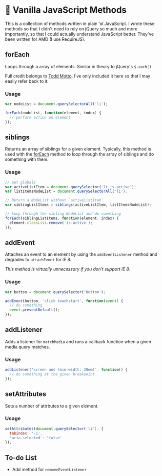 🍦 Vanilla JavaScript Methods
=============================
This is a collection of methods written in plain 'ol JavaScript. I wrote these
methods so that I didn't need to rely on jQuery so much and more importantly, so
that I could actually understand JavaScript better. They've been written for AMD
(I use RequireJS).

forEach
-------
Loops through a array of elements. Similar in theory to jQuery's `$.each()`.

Full credit belongs to
[Todd Motto](http://toddmotto.com/ditch-the-array-foreach-call-nodelist-hack/).
I've only included it here so that I may easily refer back to it.

### Usage
```javascript
var nodeList = document.querySelectorAll('li');

forEach(nodeList, function(element, index) {
  // perform action on element
});
```

siblings
--------
Returns an array of siblings for a given element. Typically, this method is used
with the [forEach](#foreach) method to loop through the array of siblings and do
something with them.

### Usage
```javascript
// Set globals
var activeListItem = document.querySelector('li.is-active');
var listItemsNodeList = document.querySelectorAll('li');

// Return a NodeList without `activeListItem`
var siblingListItems = siblings(activeListItem, listItemsNodeList);

// Loop through the sibling NodeList and do something
forEach(siblingListItems, function(element, index) {
  element.classList.remove('is-active');
});
```

addEvent
--------
Attaches an event to an element by using the `addEventListener` method and
degrades to `attachEvent` for IE 8.

*This method is virtually unnecessary if you don't support IE 8.*

### Usage
```javascript
var button = document.querySelector('button');

addEvent(button, 'click touchstart', function(event) {
  // do something
  event.preventDefault();
});
```

addListener
-----------
Adds a listener for `matchMedia` and runs a callback function when a given media
query matches.

### Usage
```javascript
addListener('screen and (min-width: 30em)', function() {
  // do something at the given breakpoint
});
```

setAttributes
-------------
Sets a number of attrbutes to a given element.

### Usage
```javascript
setAttributes(document.querySelector('li'), {
  tabindex: '-1',
  'aria-selected': 'false'
});
```

To-do List
-----------
- Add method for `removeEventListener`
